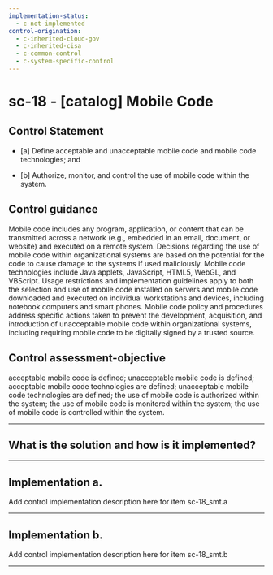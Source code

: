 ```yaml
---
implementation-status:
  - c-not-implemented
control-origination:
  - c-inherited-cloud-gov
  - c-inherited-cisa
  - c-common-control
  - c-system-specific-control
---
```


# sc-18 - \[catalog\] Mobile Code

## Control Statement

- \[a\] Define acceptable and unacceptable mobile code and mobile code technologies; and

- \[b\] Authorize, monitor, and control the use of mobile code within the system.

## Control guidance

Mobile code includes any program, application, or content that can be transmitted across a network (e.g., embedded in an email, document, or website) and executed on a remote system. Decisions regarding the use of mobile code within organizational systems are based on the potential for the code to cause damage to the systems if used maliciously. Mobile code technologies include Java applets, JavaScript, HTML5, WebGL, and VBScript. Usage restrictions and implementation guidelines apply to both the selection and use of mobile code installed on servers and mobile code downloaded and executed on individual workstations and devices, including notebook computers and smart phones. Mobile code policy and procedures address specific actions taken to prevent the development, acquisition, and introduction of unacceptable mobile code within organizational systems, including requiring mobile code to be digitally signed by a trusted source.

## Control assessment-objective

acceptable mobile code is defined;
unacceptable mobile code is defined;
acceptable mobile code technologies are defined;
unacceptable mobile code technologies are defined;
the use of mobile code is authorized within the system;
the use of mobile code is monitored within the system;
the use of mobile code is controlled within the system.

______________________________________________________________________

## What is the solution and how is it implemented?

<!-- Please leave this section blank and enter implementation details in the parts below. -->

______________________________________________________________________

## Implementation a.

Add control implementation description here for item sc-18_smt.a

______________________________________________________________________

## Implementation b.

Add control implementation description here for item sc-18_smt.b

______________________________________________________________________
